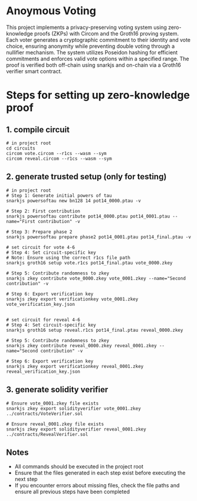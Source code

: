 # Anoymous Voting

This project implements a privacy-preserving voting system using zero-knowledge proofs (ZKPs) with Circom and the Groth16 proving system. Each voter generates a cryptographic commitment to their identity and vote choice, ensuring anonymity while preventing double voting through a nullifier mechanism. The system utilizes Poseidon hashing for efficient commitments and enforces valid vote options within a specified range. The proof is verified both off-chain using snarkjs and on-chain via a Groth16 verifier smart contract.

# Steps for setting up zero-knowledge proof

## 1. compile circuit
```shell
# in project root
cd circuits
circom vote.circom --r1cs --wasm --sym
circom reveal.circom --r1cs --wasm --sym
```

## 2. generate trusted setup (only for testing)
```shell
# in project root
# Step 1: Generate initial powers of tau
snarkjs powersoftau new bn128 14 pot14_0000.ptau -v

# Step 2: First contribution
snarkjs powersoftau contribute pot14_0000.ptau pot14_0001.ptau --name="First contribution" -v

# Step 3: Prepare phase 2
snarkjs powersoftau prepare phase2 pot14_0001.ptau pot14_final.ptau -v

# set circuit for vote 4-6
# Step 4: Set circuit-specific key
# Note: Ensure using the correct r1cs file path
snarkjs groth16 setup vote.r1cs pot14_final.ptau vote_0000.zkey

# Step 5: Contribute randomness to zkey
snarkjs zkey contribute vote_0000.zkey vote_0001.zkey --name="Second contribution" -v

# Step 6: Export verification key
snarkjs zkey export verificationkey vote_0001.zkey vote_verification_key.json


# set circuit for reveal 4-6
# Step 4: Set circuit-specific key
snarkjs groth16 setup reveal.r1cs pot14_final.ptau reveal_0000.zkey

# Step 5: Contribute randomness to zkey
snarkjs zkey contribute reveal_0000.zkey reveal_0001.zkey --name="Second contribution" -v

# Step 6: Export verification key
snarkjs zkey export verificationkey reveal_0001.zkey reveal_verification_key.json
```




## 3. generate solidity verifier
```shell
# Ensure vote_0001.zkey file exists
snarkjs zkey export solidityverifier vote_0001.zkey ../contracts/VoteVerifier.sol

# Ensure reveal_0001.zkey file exists
snarkjs zkey export solidityverifier reveal_0001.zkey ../contracts/RevealVerifier.sol
```

## Notes
- All commands should be executed in the project root
- Ensure that the files generated in each step exist before executing the next step
- If you encounter errors about missing files, check the file paths and ensure all previous steps have been completed